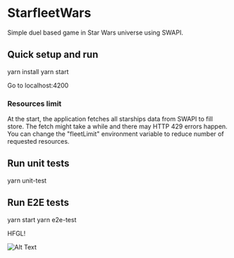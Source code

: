 # StarfleetWars

Simple duel based game in Star Wars universe using SWAPI.

## Quick setup and run

yarn install
yarn start

Go to localhost:4200

### Resources limit

At the start, the application fetches all starships data from SWAPI to fill store. The fetch might take a while and there may HTTP 429 errors happen. You can change the "fleetLimit" environment variable to reduce number of requested resources.

## Run unit tests

yarn unit-test

## Run E2E tests

yarn start
yarn e2e-test


HFGL!

![Alt Text](https://tenor.com/en-GB/view/spaceballs-jam-jamming-gif-10715218.gif)
